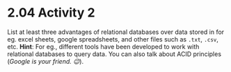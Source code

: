 # 2.04 Activity 2

List at least three advantages of relational databases over data stored in for eg. excel sheets, google spreadsheets, and other files such as `.txt`, `.csv`, etc.
**Hint**: For eg., different tools have been developed to work with relational databases to query data. You can also talk about ACID principles (_Google is your friend. :wink:_).
